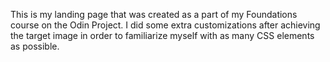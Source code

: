 This is my landing page that was created as a part of my Foundations course on the Odin Project. I did some extra customizations after achieving the target image in order to familiarize myself with as many CSS elements as possible. 

